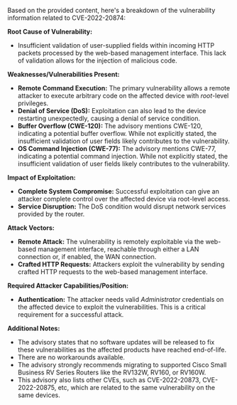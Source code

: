 Based on the provided content, here's a breakdown of the vulnerability information related to CVE-2022-20874:

**Root Cause of Vulnerability:**
*   Insufficient validation of user-supplied fields within incoming HTTP packets processed by the web-based management interface. This lack of validation allows for the injection of malicious code.

**Weaknesses/Vulnerabilities Present:**
*   **Remote Command Execution:** The primary vulnerability allows a remote attacker to execute arbitrary code on the affected device with *root*-level privileges.
*   **Denial of Service (DoS):** Exploitation can also lead to the device restarting unexpectedly, causing a denial of service condition.
*   **Buffer Overflow (CWE-120):** The advisory mentions CWE-120, indicating a potential buffer overflow. While not explicitly stated, the insufficient validation of user fields likely contributes to the vulnerability.
*   **OS Command Injection (CWE-77):** The advisory mentions CWE-77, indicating a potential command injection. While not explicitly stated, the insufficient validation of user fields likely contributes to the vulnerability.

**Impact of Exploitation:**
*   **Complete System Compromise:** Successful exploitation can give an attacker complete control over the affected device via root-level access.
*   **Service Disruption:** The DoS condition would disrupt network services provided by the router.

**Attack Vectors:**
*   **Remote Attack:** The vulnerability is remotely exploitable via the web-based management interface, reachable through either a LAN connection or, if enabled, the WAN connection.
*   **Crafted HTTP Requests:** Attackers exploit the vulnerability by sending crafted HTTP requests to the web-based management interface.

**Required Attacker Capabilities/Position:**
*   **Authentication:** The attacker needs valid *Administrator* credentials on the affected device to exploit the vulnerabilities. This is a critical requirement for a successful attack.

**Additional Notes:**
*   The advisory states that no software updates will be released to fix these vulnerabilities as the affected products have reached end-of-life.
*   There are no workarounds available.
*   The advisory strongly recommends migrating to supported Cisco Small Business RV Series Routers like the RV132W, RV160, or RV160W.
*   This advisory also lists other CVEs, such as CVE-2022-20873, CVE-2022-20875, etc, which are related to the same vulnerability on the same devices.
